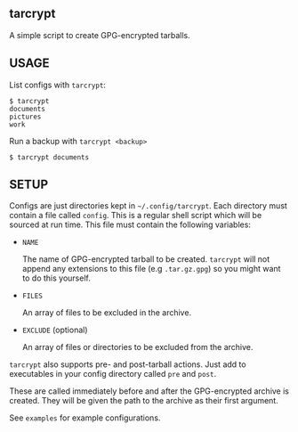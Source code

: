 tarcrypt
--------

A simple script to create GPG-encrypted tarballs.


USAGE
-----

List configs with `tarcrypt`:

    $ tarcrypt
    documents
    pictures
    work


Run a backup with `tarcrypt <backup>`

    $ tarcrypt documents


SETUP
-----

Configs are just directories kept in `~/.config/tarcrypt`. Each
directory must contain a file called `config`. This is a regular shell
script which will be sourced at run time. This file must contain the
following variables:

* `NAME`

  The name of GPG-encrypted tarball to be created. `tarcrypt` will not
  append any extensions to this file (e.g `.tar.gz.gpg`) so you might
  want to do this yourself.

* `FILES`

  An array of files to be excluded in the archive.

* `EXCLUDE` (optional)

  An array of files or directories to be excluded from the archive.

`tarcrypt` also supports pre- and post-tarball actions. Just add to
executables in your config directory called `pre` and `post`.

These are called immediately before and after the GPG-encrypted
archive is created. They will be given the path to the archive as
their first argument.

See `examples` for example configurations.
